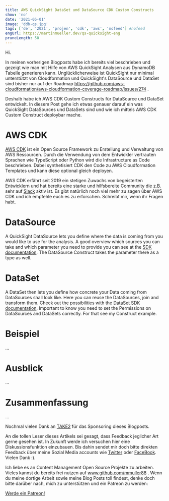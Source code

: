```yaml
---
title: AWS QuickSight DataSet und DataSource CDK Custom Constructs
show: 'no'
date: '2021-05-01'
image: 'ddb-qs.jpg'
tags: ['de', '2021', 'projen', 'cdk', 'aws', 'nofeed'] #nofeed
engUrl: https://martinmueller.dev/qs-quicksight-eng
pruneLength: 50
---
```


Hi.

In meinen vorherigen Blogposts habe ich bereits viel beschrieben und gezeigt wie man mit Hilfe von AWS QuickSight Analysen aus DynamoDB Tabelle generieren kann. Unglücklicherweise ist QuickSight nur minimal unterstützt von Cloudformation und QuickSight's DataSource und DataSet sind bisher nur auf der Roadmap https://github.com/aws-cloudformation/aws-cloudformation-coverage-roadmap/issues/274 . 

Deshalb habe ich AWS CDK Custom Constructs für DataSource und DataSet entwickelt. In diesem Post gehe ich etwas genauer darauf ein was QuickSight DataSources und DataSets sind und wie ich mittels AWS CDK Custom Construct deploybar mache.
# AWS CDK
[AWS CDK](https://github.com/aws/aws-cdk) ist ein Open Source Framework zu Erstellung und Verwaltung von AWS Ressourcen. Durch die Verwendung von dem Entwickler vertrauten Sprachen wie TypeScript oder Python wird die Infrastructure as Code beschrieben. Dabei synthetisiert CDK den Code zu AWS Cloudformation Templates und kann diese optional gleich deployen.

AWS CDK erfährt seit 2019 ein stetigen Zuwachs von begeisterten Entwicklern und hat bereits eine starke und hilfsbereite Community die z.B. sehr auf [Slack](https://cdk-dev.slack.com) aktiv ist. Es gibt natürlich noch viel mehr zu sagen über AWS CDK und ich empfehle euch es zu erforschen. Schreibt mir, wenn ihr Fragen habt.

# DataSource
A QuickSight DataSource lets you define where the data is coming from you would like to use for the analysis. A good overview which sources you can take and which parameter you need to provide you can see at the [SDK documentation](https://docs.aws.amazon.com/AWSJavaScriptSDK/latest/AWS/QuickSight.html#createDataSource-property). The DataSource Construct takes the parameter there as a type as well.

# DataSet
A DataSet then lets you define how concrete your Data coming from DataSources shall look like. Here you can reuse the DataSources, join and transform them. Check out the possibilities with the [DataSet SDK documentation](https://docs.aws.amazon.com/AWSJavaScriptSDK/latest/AWS/QuickSight.html#createDataSet-property). Important to know you need to set the Permissions on DataSources and DataSets correctly. For that see my Construct example.

# Beispiel
...

# Ausblick
...

# Zusammenfassung
...

Nochmal vielen Dank an [TAKE2](https://www.take2.co/) für das Sponsoring dieses Blogposts.

An die tollen Leser dieses Artikels sei gesagt, dass Feedback jeglicher Art gerne gesehen ist. In Zukunft werde ich versuchen hier eine Diskussionsfunktion einzubauen. Bis dahin sendet mir doch bitte direkten Feedback über meine Sozial Media accounts wie [Twitter](https://twitter.com/MartinMueller_) oder [FaceBook](https://www.facebook.com/martin.muller.10485). Vielen Dank :).

Ich liebe es an Content Management Open Source Projekte zu arbeiten. Vieles kannst du bereits frei nutzen auf www.github.com/mmuller88 . Wenn du meine dortige Arbeit sowie meine Blog Posts toll findest, denke doch bitte darüber nach, mich zu unterstützen und ein Patreon zu werden:

<a href="https://www.patreon.com/bePatron?u=29010217" data-patreon-widget-type="become-patron-button">Werde ein Patreon!</a><script async src="https://c6.patreon.com/becomePatronButton.bundle.js"></script>